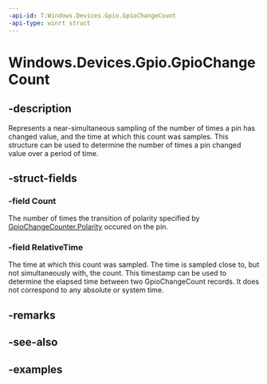 ```yaml
---
-api-id: T:Windows.Devices.Gpio.GpioChangeCount
-api-type: winrt struct
---
```


<!-- Structure syntax.
public struct GpioChangeCount  {
	public ulong Count 
	public TimeSpan RelativeTime 
}
-->

# Windows.Devices.Gpio.GpioChangeCount

## -description
Represents a near-simultaneous sampling of the number of times a pin has changed value, and the time at which this count was samples. This structure can be used to determine the number of times a pin changed value over a period of time.

## -struct-fields

### -field Count
The number of times the transition of polarity specified by [GpioChangeCounter.Polarity](gpiochangecounter_polarity) occured on the pin.

### -field RelativeTime
The time at which this count was sampled. The time is sampled close to, but not simultaneously with, the count. This timestamp can be used to determine the elapsed time between two GpioChangeCount records. It does not correspond to any absolute or system time.

## -remarks

## -see-also

## -examples

